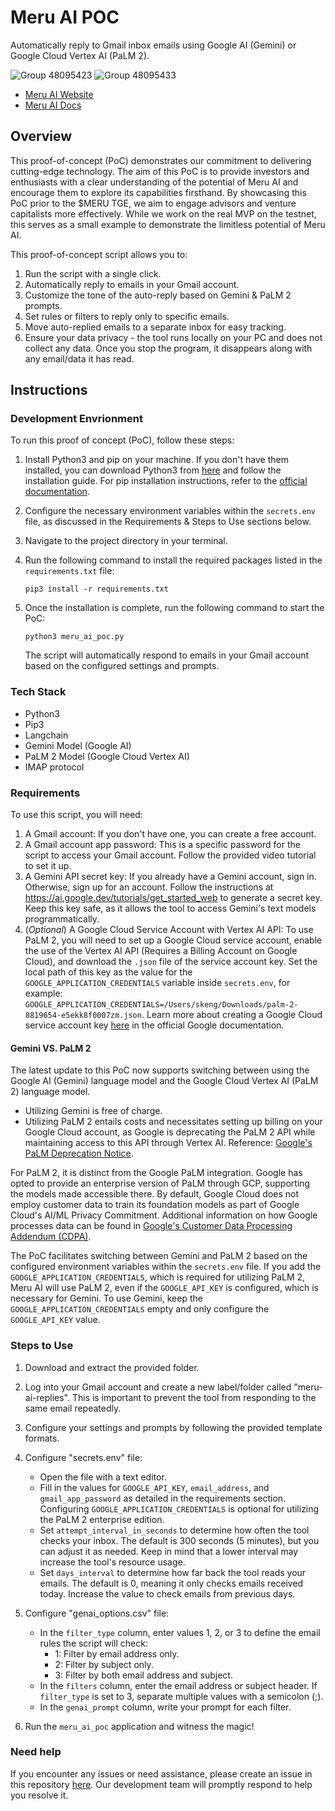 # Meru AI POC

Automatically reply to Gmail inbox emails using Google AI (Gemini) or Google Cloud Vertex AI (PaLM 2).

![Group 48095423](https://github.com/Meru-AI-Dev/meru-ai-poc/assets/165311010/4907dac4-1b6f-4774-b669-1764ea9e5a23)
![Group 48095433](https://github.com/Meru-AI-Dev/meru-ai-poc/assets/165311010/5030189a-3a58-45dd-b705-28e23a7a59c8)

- [Meru AI Website](https://meruai.net/)
- [Meru AI Docs](https://docs.meruai.net/)
## Overview

This proof-of-concept (PoC) demonstrates our commitment to delivering cutting-edge technology. The aim of this PoC is to provide investors and enthusiasts with a clear understanding of the potential of Meru AI and encourage them to explore its capabilities firsthand. By showcasing this PoC prior to the $MERU TGE, we aim to engage advisors and venture capitalists more effectively. While we work on the real MVP on the testnet, this serves as a small example to demonstrate the limitless potential of Meru AI.

This proof-of-concept script allows you to:

1. Run the script with a single click.
2. Automatically reply to emails in your Gmail account.
3. Customize the tone of the auto-reply based on Gemini & PaLM 2 prompts.
4. Set rules or filters to reply only to specific emails.
5. Move auto-replied emails to a separate inbox for easy tracking.
6. Ensure your data privacy - the tool runs locally on your PC and does not collect any data. Once you stop the program, it disappears along with any email/data it has read.

## Instructions

### Development Envrionment

To run this proof of concept (PoC), follow these steps:

1. Install Python3 and pip on your machine. If you don't have them installed, you can download Python3 from [here](https://www.python.org/downloads/) and follow the installation guide. For pip installation instructions, refer to the [official documentation](https://pip.pypa.io/en/stable/installation/).

2. Configure the necessary environment variables within the `secrets.env` file, as discussed in the Requirements & Steps to Use sections below.
   
3. Navigate to the project directory in your terminal.

4. Run the following command to install the required packages listed in the `requirements.txt` file:
    ```
    pip3 install -r requirements.txt
    ```

5. Once the installation is complete, run the following command to start the PoC:
    ```
    python3 meru_ai_poc.py
    ```

    The script will automatically respond to emails in your Gmail account based on the configured settings and prompts.

### Tech Stack
- Python3
- Pip3
- Langchain
- Gemini Model (Google AI)
- PaLM 2 Model (Google Cloud Vertex AI)
- IMAP protocol

### Requirements

To use this script, you will need:

1. A Gmail account: If you don't have one, you can create a free account.
2. A Gmail account app password: This is a specific password for the script to access your Gmail account. Follow the provided video tutorial to set it up.
3. A Gemini API secret key: If you already have a Gemini account, sign in. Otherwise, sign up for an account. Follow the instructions at https://ai.google.dev/tutorials/get_started_web to generate a secret key. Keep this key safe, as it allows the tool to access Gemini's text models programmatically.
4. (*Optional*) A Google Cloud Service Account with Vertex AI API: To use PaLM 2, you will need to set up a Google Cloud service account, enable the use of the Vertex AI API (Requires a Billing Account on Google Cloud), and download the `.json` file of the service account key. Set the local path of this key as the value for the `GOOGLE_APPLICATION_CREDENTIALS` variable inside `secrets.env`, for example:
   `GOOGLE_APPLICATION_CREDENTIALS=/Users/skeng/Downloads/palm-2-8819654-e5ekk8f0007zm.json`. Learn more about creating a Google Cloud service account key [here](https://cloud.google.com/iam/docs/keys-create-delete#iam-service-account-keys-create-console) in the official Google documentation.

#### Gemini VS. PaLM 2

The latest update to this PoC now supports switching between using the Google AI (Gemini) language model and the Google Cloud Vertex AI (PaLM 2) language model.

- Utilizing Gemini is free of charge.
- Utilizing PaLM 2 entails costs and necessitates setting up billing on your Google Cloud account, as Google is deprecating the PaLM 2 API while maintaining access to this API through Vertex AI. Reference: [Google's PaLM Deprecation Notice](https://ai.google.dev/palm_docs/deprecation).

For PaLM 2, it is distinct from the Google PaLM integration. Google has opted to provide an enterprise version of PaLM through GCP, supporting the models made accessible there. By default, Google Cloud does not employ customer data to train its foundation models as part of Google Cloud's AI/ML Privacy Commitment. Additional information on how Google processes data can be found in [Google's Customer Data Processing Addendum (CDPA)](https://cloud.google.com/terms/data-processing-addendum).

The PoC facilitates switching between Gemini and PaLM 2 based on the configured environment variables within the `secrets.env` file. If you add the `GOOGLE_APPLICATION_CREDENTIALS`, which is required for utilizing PaLM 2, Meru AI will use PaLM 2, even if the `GOOGLE_API_KEY` is configured, which is necessary for Gemini. To use Gemini, keep the `GOOGLE_APPLICATION_CREDENTIALS` empty and only configure the `GOOGLE_API_KEY` value.

### Steps to Use

1. Download and extract the provided folder.
2. Log into your Gmail account and create a new label/folder called "meru-ai-replies". This is important to prevent the tool from responding to the same email repeatedly.
3. Configure your settings and prompts by following the provided template formats.
4. Configure "secrets.env" file:

    - Open the file with a text editor.
    - Fill in the values for `GOOGLE_API_KEY`, `email_address`, and `gmail_app_password` as detailed in the requirements section. Configuring `GOOGLE_APPLICATION_CREDENTIALS` is optional for utilizing the PaLM 2 enterprise edition.
    - Set `attempt_interval_in_seconds` to determine how often the tool checks your inbox. The default is 300 seconds (5 minutes), but you can adjust it as needed. Keep in mind that a lower interval may increase the tool's resource usage.
    - Set `days_interval` to determine how far back the tool reads your emails. The default is 0, meaning it only checks emails received today. Increase the value to check emails from previous days.

5. Configure "genai_options.csv" file:

    - In the `filter_type` column, enter values 1, 2, or 3 to define the email rules the script will check:
      - 1: Filter by email address only.
      - 2: Filter by subject only.
      - 3: Filter by both email address and subject.
    - In the `filters` column, enter the email address or subject header. If `filter_type` is set to 3, separate multiple values with a semicolon (;).
    - In the `genai_prompt` column, write your prompt for each filter.

6. Run the `meru_ai_poc` application and witness the magic!

### Need help
If you encounter any issues or need assistance, please create an issue in this repository [here](https://github.com/Meru-AI-Dev/meru-ai-poc/issues). Our development team will promptly respond to help you resolve it.
